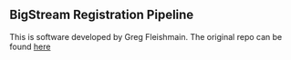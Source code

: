 ## BigStream Registration Pipeline

This is software developed by Greg Fleishmain. The original repo can be found [here](https://github.com/GFleishman/bigstream.git)